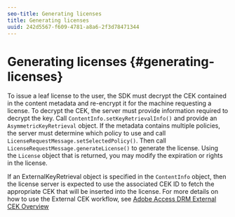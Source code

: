 ```yaml
---
seo-title: Generating licenses
title: Generating licenses
uuid: 242d5567-f609-4781-a8a6-2f3d78471344
---
```


# Generating licenses {#generating-licenses}

To issue a leaf license to the user, the SDK must decrypt the CEK contained in the content metadata and re-encrypt it for the machine requesting a license. To decrypt the CEK, the server must provide information required to decrypt the key. Call `ContentInfo.setKeyRetrievalInfo()` and provide an `AsymmetricKeyRetrieval` object. If the metadata contains multiple policies, the server must determine which policy to use and call `LicenseRequestMessage.setSelectedPolicy()`. Then call `LicenseRequestMessage.generateLicense()` to generate the license. Using the `License` object that is returned, you may modify the expiration or rights in the license.

If an ExternalKeyRetrieval object is specified in the `ContentInfo` object, then the license server is expected to use the associated CEK ID to fetch the appropriate CEK that will be inserted into the license. For more details on how to use the External CEK workflow, see [Adobe Access DRM External CEK Overview](../../../aaxs-drm-xkey-mgmt/aaxs-drm-using-external-cek-overview.md) 
